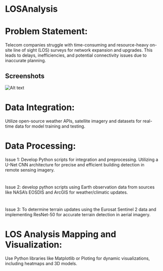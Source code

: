 # LOSAnalysis

# Problem Statement: 
Telecom companies struggle with time-consuming and resource-heavy on-site line of sight (LOS) surveys for network expansion and upgrades. This leads to delays, inefficiencies, and potential connectivity issues due to inaccurate planning.

## Screenshots
![Alt text](/relative/path/to/img.jpg?raw=true "Optional Title")

# Data Integration: 
Utilize open-source weather APIs, satellite imagery and datasets for real-time data for model training and testing.
# Data Processing:
Issue 1:   Develop Python scripts for integration and preprocessing.
Utilizing a U-Net CNN architecture for precise and efficient building detection in remote sensing imagery.
#
Issue 2: develop python scripts using Earth observation data from sources like NASA’s EOSDIS and ArcGIS for weather/climatic updates.
#
Issue 3:  To determine terrain updates using the Eurosat Sentinel 2 data and implementing ResNet-50 for accurate terrain detection in aerial imagery.

#  LOS Analysis Mapping and Visualization:
Use Python libraries like Matplotlib or Ploting for dynamic visualizations, including heatmaps and 3D models.



